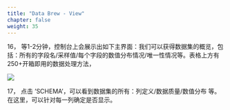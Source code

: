 ```yaml
---
title: "Data Brew - View"
chapter: false
weight: 35
---
```


16， 等1-2分钟，控制台上会展示出如下主界面：我们可以获得数据集的概览，包括：所有的字段名/采样值/每个字段的数值分布情况/唯一性情况等。表格上方有250+开箱即用的数据处理方法，

![](/images/LakeHouse/3_1_5_brew_preview.png)

17，    点击 ’SCHEMA’，可以看到数据集的所有：列定义/数据质量/数值分布 等。在这里，可以针对每一列确定是否显示。
